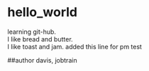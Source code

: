 # hello_world
learning git-hub.  
I like bread and butter.  
I like toast and jam.
added this line for pm test

##author 
davis, jobtrain
